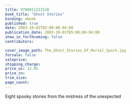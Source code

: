 ```yaml
---
title: 9780811221528
book_title: "Ghost Stories"
binding: ebook
published: true
date: 2003-10-01T05:00:00-04:00
publication_date: 2003-10-01T05:00:00-04:00
show_in_forthcoming: false
contributors:

cover_image_path: The_Ghost_Stories_Of_Muriel_Spark.jpg
forsale: false
saleprice:
shipping_charge:
price_us: 12.95
price_cn:
trim_size:
page_count:
---
```

Eight spooky stories from the mistress of the unexpected

